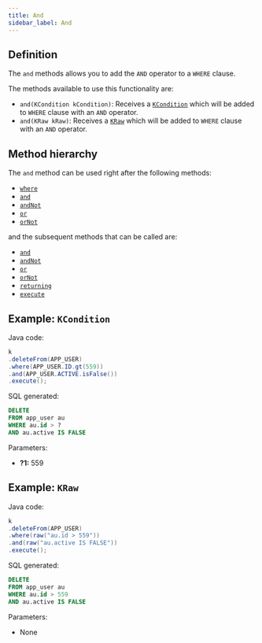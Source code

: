 ```yaml
---
title: And
sidebar_label: And
---
```


## Definition

The `and` methods allows you to add the `AND` operator to a `WHERE` clause.

The methods available to use this functionality are:

- `and(KCondition kCondition)`: Receives a [`KCondition`](/docs/misc/kcondition/introduction) which will be added to `WHERE` clause with an `AND` operator.
- `and(KRaw kRaw)`: Receives a [`KRaw`](/docs/misc/select-list-values#7-kraw) which will be added to `WHERE` clause with an `AND` operator.

## Method hierarchy

The `and` method can be used right after the following methods:

- [`where`](/docs/delete-statement/where/)
- [`and`](/docs/delete-statement/where/and)
- [`andNot`](/docs/delete-statement/where/and-not)
- [`or`](/docs/delete-statement/where/or)
- [`orNot`](/docs/delete-statement/where/or-not)

and the subsequent methods that can be called are:

- [`and`](/docs/delete-statement/where/and)
- [`andNot`](/docs/delete-statement/where/and-not)
- [`or`](/docs/delete-statement/where/or)
- [`orNot`](/docs/delete-statement/where/or-not)
- [`returning`](/docs/delete-statement/returning)
- [`execute`](/docs/select-statement/select/)

## Example: `KCondition`

Java code:

```java
k
.deleteFrom(APP_USER)
.where(APP_USER.ID.gt(559))
.and(APP_USER.ACTIVE.isFalse())
.execute();
```

SQL generated:

```sql
DELETE
FROM app_user au
WHERE au.id > ?
AND au.active IS FALSE
```

Parameters:

- **?1:** 559

## Example: `KRaw`

Java code:

```java
k
.deleteFrom(APP_USER)
.where(raw("au.id > 559"))
.and(raw("au.active IS FALSE"))
.execute();
```

SQL generated:

```sql
DELETE
FROM app_user au
WHERE au.id > 559
AND au.active IS FALSE
```

Parameters:

- None